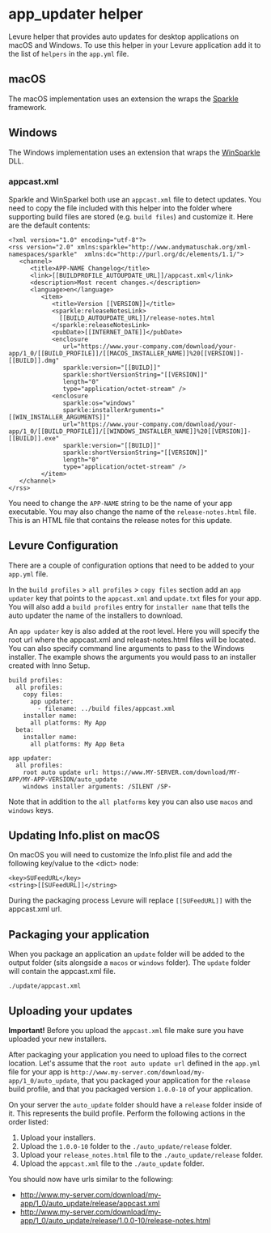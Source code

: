 # app_updater helper

Levure helper that provides auto updates for desktop applications on macOS and Windows. To use this helper in your Levure application add it to the list of `helpers` in the `app.yml` file.

## macOS

The macOS implementation uses an extension the wraps the [Sparkle](https://sparkle-project.org) framework. 

## Windows

The Windows implementation uses an extension that wraps the [WinSparkle](https://winsparkle.org) DLL.

### appcast.xml

Sparkle and WinSparkel both use an `appcast.xml` file to detect updates. You need to copy the file included with this helper into the folder where supporting build files are stored (e.g. `build files`) and customize it. Here are the default contents:

```
<?xml version="1.0" encoding="utf-8"?>
<rss version="2.0" xmlns:sparkle="http://www.andymatuschak.org/xml-namespaces/sparkle"  xmlns:dc="http://purl.org/dc/elements/1.1/">
   <channel>
      <title>APP-NAME Changelog</title>
      <link>[[BUILDPROFILE_AUTOUPDATE_URL]]/appcast.xml</link>
      <description>Most recent changes.</description>
      <language>en</language>
         <item>
            <title>Version [[VERSION]]</title>
            <sparkle:releaseNotesLink>
              [[BUILD_AUTOUPDATE_URL]]/release-notes.html
            </sparkle:releaseNotesLink>
            <pubDate>[[INTERNET_DATE]]</pubDate>
            <enclosure
               url="https://www.your-company.com/download/your-app/1_0/[[BUILD_PROFILE]]/[[MACOS_INSTALLER_NAME]]%20[[VERSION]]-[[BUILD]].dmg"
               sparkle:version="[[BUILD]]"
               sparkle:shortVersionString="[[VERSION]]"
               length="0"
               type="application/octet-stream" />
            <enclosure
               sparkle:os="windows"
               sparkle:installerArguments="[[WIN_INSTALLER_ARGUMENTS]]"
               url="https://www.your-company.com/download/your-app/1_0/[[BUILD_PROFILE]]/[[WINDOWS_INSTALLER_NAME]]%20[[VERSION]]-[[BUILD]].exe"
               sparkle:version="[[BUILD]]"
               sparkle:shortVersionString="[[VERSION]]"
               length="0"
               type="application/octet-stream" />
         </item>
   </channel>
</rss>

```

You need to change the `APP-NAME` string to be the name of your app executable. You may also change the name of the `release-notes.html` file. This is an HTML file that contains the release notes for this update.

## Levure Configuration

There are a couple of configuration options that need to be added to your `app.yml` file. 

In the `build profiles` > `all profiles` > `copy files` section add an `app updater` key that points to the `appcast.xml` and `update.txt` files for your app. You will also add a `build profiles` entry for `installer name` that tells the auto updater the name of the installers to download.

An `app updater` key is also added at the root level. Here you will specify the root url where the appcast.xml and releast-notes.html files will be located. You can also specify command line arguments to pass to the Windows installer. The example shows the arguments you would pass to an installer created with Inno Setup.

```
build profiles:
  all profiles:
    copy files:
      app updater:
        - filename: ../build files/appcast.xml
    installer name:
      all platforms: My App
  beta:
    installer name:
      all platforms: My App Beta

app updater:
  all profiles:
    root auto update url: https://www.MY-SERVER.com/download/MY-APP/MY-APP-VERSION/auto_update
    windows installer arguments: /SILENT /SP-
```

Note that in addition to the `all platforms` key you can also use `macos` and `windows` keys.

## Updating Info.plist on macOS

On macOS you will need to customize the Info.plist file and add the following key/value to the &lt;dict&gt; node:

```
<key>SUFeedURL</key>
<string>[[SUFeedURL]]</string>
```

During the packaging process Levure will replace `[[SUFeedURL]]` with the appcast.xml url.

## Packaging your application

When you package an application an `update` folder will be added to the output folder (sits alongside a `macos` or `windows` folder). The `update` folder will contain the appcast.xml file.

```
./update/appcast.xml
```

## Uploading your updates

**Important!** Before you upload the `appcast.xml` file make sure you have uploaded your new installers.

After packaging your application you need to upload files to the correct location. Let's assume that the `root auto update url` defined in the `app.yml` file for your app is `http://www.my-server.com/download/my-app/1_0/auto_update`, that you packaged your application for the `release` build profile, and that you packaged version `1.0.0-10` of your application.

On your server the `auto_update` folder should have a `release` folder inside of it. This represents the build profile. Perform the following actions in the order listed:

1. Upload your installers.
2. Upload the `1.0.0-10` folder to the `./auto_update/release` folder.
3. Upload your `release_notes.html` file to the `./auto_update/release` folder.
4. Upload the `appcast.xml` file to the `./auto_update` folder.

You should now have urls similar to the following:

- http://www.my-server.com/download/my-app/1_0/auto_update/release/appcast.xml
- http://www.my-server.com/download/my-app/1_0/auto_update/release/1.0.0-10/release-notes.html
